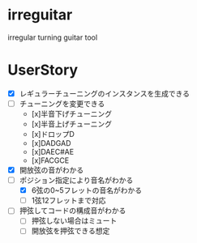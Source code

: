 # irreguitar
irregular turning guitar tool

# UserStory

- [x] レギュラーチューニングのインスタンスを生成できる
- [ ] チューニングを変更できる
    - [x]半音下げチューニング
    - [x]半音上げチューニング
    - [x]ドロップD
    - [x]DADGAD
    - [x]DAEC#AE
    - [x]FACGCE
- [x] 開放弦の音がわかる
- [ ] ポジション指定により音名がわかる
    - [x] 6弦の0~5フレットの音名がわかる
    - [ ] 1弦12フレットまで対応
- [ ] 押弦してコードの構成音がわかる
    - [ ] 押弦しない場合はミュート
    - [ ] 開放弦を押弦できる想定